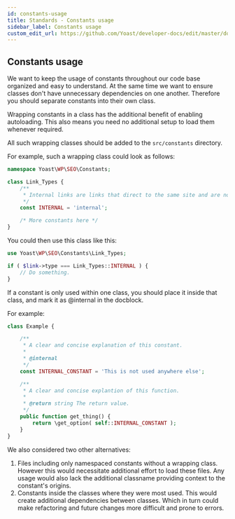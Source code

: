 ```yaml
---
id: constants-usage
title: Standards - Constants usage
sidebar_label: Constants usage
custom_edit_url: https://github.com/Yoast/developer-docs/edit/master/docs/development/standards/constants-usage.md
---
```


## Constants usage

We want to keep the usage of constants throughout our code base organized and easy to understand. At the same time we want to ensure classes don't have unnecessary dependencies on one another. Therefore you should separate constants into their own class.

Wrapping constants in a class has the additional benefit of enabling autoloading. This also means you need no additional setup to load them whenever required.

All such wrapping classes should be added to the `src/constants` directory.

For example, such a wrapping class could look as follows:
```php
namespace Yoast\WP\SEO\Constants;

class Link_Types {
    /**
     * Internal links are links that direct to the same site and are not images.
     */
    const INTERNAL = 'internal';

    /* More constants here */
}
```

You could then use this class like this:
```php
use Yoast\WP\SEO\Constants\Link_Types;

if ( $link->type === Link_Types::INTERNAL ) {
    // Do something.
}
```

If a constant is only used within one class, you should place it inside that class, and mark it as @internal in the docblock.

For example:
```php
class Example {

    /**
     * A clear and concise explanation of this constant.
     *
     * @internal
     */
    const INTERNAL_CONSTANT = 'This is not used anywhere else';

    /**
     * A clear and concise explantion of this function.
     *
     * @return string The return value.
     */
    public function get_thing() {
        return \get_option( self::INTERNAL_CONSTANT );
    }
}
```

We also considered two other alternatives:
1. Files including only namespaced constants without a wrapping class. However this would necessitate additional effort to load these files. Any usage would also lack the additional classname providing context to the constant's origins.
2. Constants inside the classes where they were most used. This would create additional dependencies between classes. Which in turn could make refactoring and future changes more difficult and prone to errors.
